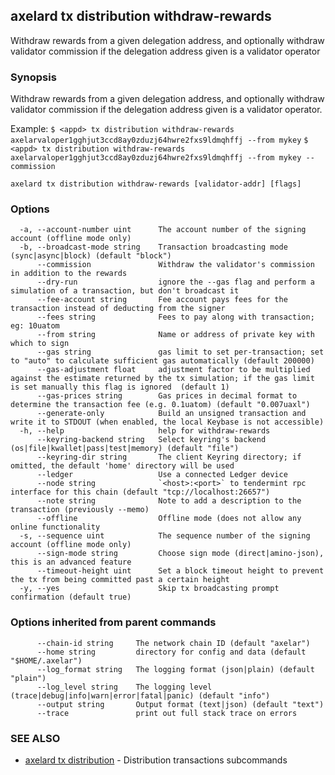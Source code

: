 ## axelard tx distribution withdraw-rewards

Withdraw rewards from a given delegation address, and optionally withdraw validator commission if the delegation address given is a validator operator

### Synopsis

Withdraw rewards from a given delegation address,
and optionally withdraw validator commission if the delegation address given is a validator operator.

Example:
`$ <appd> tx distribution withdraw-rewards axelarvaloper1gghjut3ccd8ay0zduzj64hwre2fxs9ldmqhffj --from mykey`
`$ <appd> tx distribution withdraw-rewards axelarvaloper1gghjut3ccd8ay0zduzj64hwre2fxs9ldmqhffj --from mykey --commission`

```
axelard tx distribution withdraw-rewards [validator-addr] [flags]
```

### Options

```
  -a, --account-number uint      The account number of the signing account (offline mode only)
  -b, --broadcast-mode string    Transaction broadcasting mode (sync|async|block) (default "block")
      --commission               Withdraw the validator's commission in addition to the rewards
      --dry-run                  ignore the --gas flag and perform a simulation of a transaction, but don't broadcast it
      --fee-account string       Fee account pays fees for the transaction instead of deducting from the signer
      --fees string              Fees to pay along with transaction; eg: 10uatom
      --from string              Name or address of private key with which to sign
      --gas string               gas limit to set per-transaction; set to "auto" to calculate sufficient gas automatically (default 200000)
      --gas-adjustment float     adjustment factor to be multiplied against the estimate returned by the tx simulation; if the gas limit is set manually this flag is ignored  (default 1)
      --gas-prices string        Gas prices in decimal format to determine the transaction fee (e.g. 0.1uatom) (default "0.007uaxl")
      --generate-only            Build an unsigned transaction and write it to STDOUT (when enabled, the local Keybase is not accessible)
  -h, --help                     help for withdraw-rewards
      --keyring-backend string   Select keyring's backend (os|file|kwallet|pass|test|memory) (default "file")
      --keyring-dir string       The client Keyring directory; if omitted, the default 'home' directory will be used
      --ledger                   Use a connected Ledger device
      --node string              `<host>:<port>` to tendermint rpc interface for this chain (default "tcp://localhost:26657")
      --note string              Note to add a description to the transaction (previously --memo)
      --offline                  Offline mode (does not allow any online functionality
  -s, --sequence uint            The sequence number of the signing account (offline mode only)
      --sign-mode string         Choose sign mode (direct|amino-json), this is an advanced feature
      --timeout-height uint      Set a block timeout height to prevent the tx from being committed past a certain height
  -y, --yes                      Skip tx broadcasting prompt confirmation (default true)
```

### Options inherited from parent commands

```
      --chain-id string     The network chain ID (default "axelar")
      --home string         directory for config and data (default "$HOME/.axelar")
      --log_format string   The logging format (json|plain) (default "plain")
      --log_level string    The logging level (trace|debug|info|warn|error|fatal|panic) (default "info")
      --output string       Output format (text|json) (default "text")
      --trace               print out full stack trace on errors
```

### SEE ALSO

- [axelard tx distribution](/cli-docs/v0_29_1/axelard_tx_distribution) - Distribution transactions subcommands
